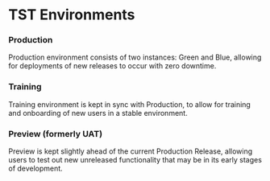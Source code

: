 # TST Environments

### Production

Production environment consists of two instances: Green and Blue, allowing for deployments of new releases to occur with zero downtime.

### Training

Training environment is kept in sync with Production, to allow for training and onboarding of new users in a stable environment.

### Preview (formerly UAT)

Preview is kept slightly ahead of the current Production Release, allowing users to test out new unreleased functionality that may be in its early stages of development.